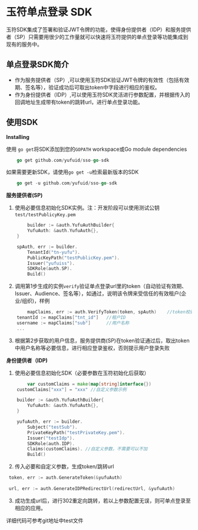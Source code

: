 玉符单点登录 SDK
======
玉符SDK集成了签署和验证JWT令牌的功能，使得身份提供者（IDP）和服务提供者（SP）只需要用很少的工作量就可以快速将玉符提供的单点登录等功能集成到现有的服务中。

## 单点登录SDK简介

* 作为服务提供者（SP）,可以使用玉符SDK验证JWT令牌的有效性（包括有效期、签名等），验证成功后可取出token中字段进行相应的鉴权。
* 作为身份提供者（IDP）,可以使用玉符SDK灵活进行参数配置，并根据传入的回调地址生成带有token的跳转url，进行单点登录功能。

## 使用SDK
**Installing**

使用 `go get`将SDK添加到您的`GOPATH` workspace或Go module dependencies 
```go
    go get github.com/yufuid/sso-go-sdk
```

如果需要更新SDK，请使用`go get -u`检索最新版本的SDK
```go   
    go get -u github.com/yufuid/sso-go-sdk
```

**服务提供者(SP)**
1. 使用必要信息初始化SDK实例。注：开发阶段可以使用测试公钥`test/testPublicyKey.pem`
```go
        builder := &auth.YufuAuthBuilder{
		YufuAuth: &auth.YufuAuth{},
	}

	spAuth, err := builder.
		TenantId("tn-yufu").
		PublicKeyPath("testPublicKey.pem").
		Issuer("yufuiss").
		SDKRole(auth.SP).
		Build()

```

2. 调用第1步生成的实例`verify`验证单点登录url里的token（自动验证有效期、Issuer、Audience、签名等），如通过，说明该令牌来受信任的有效租户(企业/组织)，样例
```go
        mapClaims, err := auth.VerifyToken(token, spAuth)    //token校验 如果成功会返回包含用户信息的对象，如果失败，错误信息会包含在err中
	tenantId := mapClaims["tnt_id"]   //租户ID
	username := mapClaims["sub"]      //用户名称
	...
```

3. 根据第2步获取的用户信息，服务提供商(SP)在token验证通过后，取出token中用户名称等必要信息，进行相应登录鉴权，否则提示用户登录失败

**身份提供者（IDP)**

1. 使用必要信息初始化SDK（必要参数在玉符初始化后获取）
```go
        var customClaims = make(map[string]interface{})
	customClaims["xxx"] = "xxx" //自定义参数示例

	builder := &auth.YufuAuthBuilder{
		YufuAuth: &auth.YufuAuth{},
	}

	yufuAuth, err := builder.
		Subject("testSub").
		PrivateKeyPath("testPrivateKey.pem").
		Issuer("testIdp").
		SDKRole(auth.IDP).
		Claims(customClaims). //自定义参数，不需要可以不加
		Build()
```
2. 传入必要和自定义参数，生成token/跳转url
```go
 token, err := auth.GenerateToken(&yufuAuth)
 
 url, err := auth.GenerateIDPRedirectUrl(redirectUrl, &yufuAuth)
```
3. 成功生成url后，进行302重定向跳转，若以上参数配置无误，则可单点登录至相应的应用。

详细代码可参考git地址中test文件
